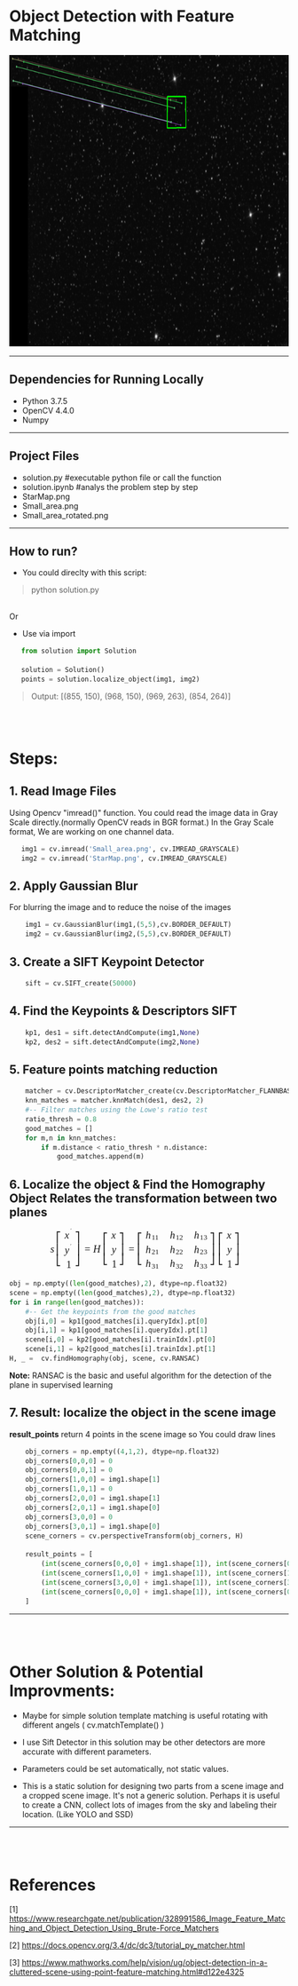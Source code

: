 # Object Detection with Feature Matching

<img src="result.png" width="875" height="525" />

---

## Dependencies for Running Locally

* Python 3.7.5 
* OpenCV 4.4.0 
* Numpy
  
---

## Project Files
* solution.py #executable python file or call the function
* solution.ipynb #analys the problem step by step
* StarMap.png
* Small_area.png
* Small_area_rotated.png

---

## How to run?

* You could direclty with this script:
 
> python solution.py

<br/>
Or
<br/>

* Use via import
 
 ```python
    from solution import Solution

    solution = Solution()
    points = solution.localize_object(img1, img2)
```


> Output: [(855, 150), (968, 150), (969, 263), (854, 264)]




<br/><br/>

# Steps:

## 1. Read Image Files 
Using Opencv "imread()" function. You could read the image data in Gray Scale directly.(normally OpenCV reads in BGR format.)
In the Gray Scale format, We are working on one channel data.

 ```python
    img1 = cv.imread('Small_area.png', cv.IMREAD_GRAYSCALE)
    img2 = cv.imread('StarMap.png', cv.IMREAD_GRAYSCALE)
```

## 2. Apply Gaussian Blur
For blurring the image and to reduce the noise of the images

```python
    img1 = cv.GaussianBlur(img1,(5,5),cv.BORDER_DEFAULT)
    img2 = cv.GaussianBlur(img2,(5,5),cv.BORDER_DEFAULT)
```

## 3. Create a SIFT Keypoint Detector

```python
    sift = cv.SIFT_create(50000)
```

## 4. Find the Keypoints & Descriptors SIFT

```python
    kp1, des1 = sift.detectAndCompute(img1,None)
    kp2, des2 = sift.detectAndCompute(img2,None)
```

## 5. Feature points matching reduction
```python
    matcher = cv.DescriptorMatcher_create(cv.DescriptorMatcher_FLANNBASED)
    knn_matches = matcher.knnMatch(des1, des2, 2)
    #-- Filter matches using the Lowe's ratio test
    ratio_thresh = 0.8
    good_matches = []
    for m,n in knn_matches:
        if m.distance < ratio_thresh * n.distance:
            good_matches.append(m)
```

## 6. Localize the object & Find the Homography Object Relates the transformation between two planes

<div class="MathJax_Display" style="text-align: center;"><span class="MathJax" id="MathJax-Element-1-Frame" tabindex="0" style="text-align: center;"><nobr><span class="math" id="MathJax-Span-1" style="width: 25.436em; display: inline-block;"><span style="display: inline-block; position: relative; width: 19.264em; height: 0px; font-size: 132%;"><span style="position: absolute; clip: rect(1.157em, 1018.94em, 5.486em, -1000em); top: -3.571em; left: 0em;"><span class="mrow" id="MathJax-Span-2"><span class="mi" id="MathJax-Span-3" style="font-family: MathJax_Math; font-style: italic;">s</span><span class="mrow" id="MathJax-Span-4" style="padding-left: 0.167em;"><span class="mo" id="MathJax-Span-5" style="vertical-align: 2.252em;"><span style="display: inline-block; position: relative; width: 0.667em; height: 0px;"><span style="position: absolute; font-family: MathJax_Size4; top: -2.85em; left: 0em;">⎡<span style="display: inline-block; width: 0px; height: 4.004em;"></span></span><span style="position: absolute; font-family: MathJax_Size4; top: -0.644em; left: 0em;">⎣<span style="display: inline-block; width: 0px; height: 4.004em;"></span></span><span style="font-family: MathJax_Size4; position: absolute; top: -1.701em; left: 0em;">⎢<span style="display: inline-block; width: 0px; height: 4.004em;"></span></span></span></span><span class="mtable" id="MathJax-Span-6" style="padding-right: 0.167em; padding-left: 0.167em;"><span style="display: inline-block; position: relative; width: 0.838em; height: 0px;"><span style="position: absolute; clip: rect(2.402em, 1000.84em, 6.53em, -1000em); top: -4.816em; left: 0em;"><span style="display: inline-block; position: relative; width: 0.838em; height: 0px;"><span style="position: absolute; clip: rect(2.942em, 1000.84em, 4.178em, -1000em); top: -5.357em; left: 50%; margin-left: -0.419em;"><span class="mtd" id="MathJax-Span-7"><span class="mrow" id="MathJax-Span-8"><span class="msubsup" id="MathJax-Span-9"><span style="display: inline-block; position: relative; width: 0.838em; height: 0px;"><span style="position: absolute; clip: rect(3.4em, 1000.52em, 4.178em, -1000em); top: -4.004em; left: 0em;"><span class="mi" id="MathJax-Span-10" style="font-family: MathJax_Math; font-style: italic;">x</span><span style="display: inline-block; width: 0px; height: 4.004em;"></span></span><span style="position: absolute; top: -4.367em; left: 0.572em;"><span class="texatom" id="MathJax-Span-11"><span class="mrow" id="MathJax-Span-12"><span class="msup" id="MathJax-Span-13"><span style="display: inline-block; position: relative; width: 0.191em; height: 0px;"><span style="position: absolute; clip: rect(3.842em, 1000em, 4.167em, -1000em); top: -4.004em; left: 0em;"><span class="mi" id="MathJax-Span-14" style="font-size: 70.7%;"></span><span style="display: inline-block; width: 0px; height: 4.004em;"></span></span><span style="position: absolute; top: -4.261em; left: 0em;"><span class="mo" id="MathJax-Span-15" style="font-size: 50%; font-family: MathJax_Main;">′</span><span style="display: inline-block; width: 0px; height: 4.004em;"></span></span></span></span></span></span><span style="display: inline-block; width: 0px; height: 4.004em;"></span></span></span></span></span></span><span style="display: inline-block; width: 0px; height: 4.004em;"></span></span><span style="position: absolute; clip: rect(2.942em, 1000.81em, 4.372em, -1000em); top: -3.857em; left: 50%; margin-left: -0.407em;"><span class="mtd" id="MathJax-Span-16"><span class="mrow" id="MathJax-Span-17"><span class="msubsup" id="MathJax-Span-18"><span style="display: inline-block; position: relative; width: 0.813em; height: 0px;"><span style="position: absolute; clip: rect(3.4em, 1000.5em, 4.372em, -1000em); top: -4.004em; left: 0em;"><span class="mi" id="MathJax-Span-19" style="font-family: MathJax_Math; font-style: italic;">y<span style="display: inline-block; overflow: hidden; height: 1px; width: 0.006em;"></span></span><span style="display: inline-block; width: 0px; height: 4.004em;"></span></span><span style="position: absolute; top: -4.367em; left: 0.548em;"><span class="texatom" id="MathJax-Span-20"><span class="mrow" id="MathJax-Span-21"><span class="msup" id="MathJax-Span-22"><span style="display: inline-block; position: relative; width: 0.191em; height: 0px;"><span style="position: absolute; clip: rect(3.842em, 1000em, 4.167em, -1000em); top: -4.004em; left: 0em;"><span class="mi" id="MathJax-Span-23" style="font-size: 70.7%;"></span><span style="display: inline-block; width: 0px; height: 4.004em;"></span></span><span style="position: absolute; top: -4.261em; left: 0em;"><span class="mo" id="MathJax-Span-24" style="font-size: 50%; font-family: MathJax_Main;">′</span><span style="display: inline-block; width: 0px; height: 4.004em;"></span></span></span></span></span></span><span style="display: inline-block; width: 0px; height: 4.004em;"></span></span></span></span></span></span><span style="display: inline-block; width: 0px; height: 4.004em;"></span></span><span style="position: absolute; clip: rect(3.176em, 1000.43em, 4.167em, -1000em); top: -2.452em; left: 50%; margin-left: -0.25em;"><span class="mtd" id="MathJax-Span-25"><span class="mrow" id="MathJax-Span-26"><span class="mn" id="MathJax-Span-27" style="font-family: MathJax_Main;">1</span></span></span><span style="display: inline-block; width: 0px; height: 4.004em;"></span></span></span><span style="display: inline-block; width: 0px; height: 4.816em;"></span></span></span></span><span class="mo" id="MathJax-Span-28" style="vertical-align: 2.252em;"><span style="display: inline-block; position: relative; width: 0.667em; height: 0px;"><span style="position: absolute; font-family: MathJax_Size4; top: -2.85em; left: 0em;">⎤<span style="display: inline-block; width: 0px; height: 4.004em;"></span></span><span style="position: absolute; font-family: MathJax_Size4; top: -0.644em; left: 0em;">⎦<span style="display: inline-block; width: 0px; height: 4.004em;"></span></span><span style="font-family: MathJax_Size4; position: absolute; top: -1.701em; left: 0em;">⎥<span style="display: inline-block; width: 0px; height: 4.004em;"></span></span></span></span></span><span class="mo" id="MathJax-Span-29" style="font-family: MathJax_Main; padding-left: 0.278em;">=</span><span class="mi" id="MathJax-Span-30" style="font-family: MathJax_Math; font-style: italic; padding-left: 0.278em;">H<span style="display: inline-block; overflow: hidden; height: 1px; width: 0.057em;"></span></span><span class="mrow" id="MathJax-Span-31" style="padding-left: 0.167em;"><span class="mo" id="MathJax-Span-32" style="vertical-align: 2.152em;"><span style="display: inline-block; position: relative; width: 0.667em; height: 0px;"><span style="position: absolute; font-family: MathJax_Size4; top: -2.85em; left: 0em;">⎡<span style="display: inline-block; width: 0px; height: 4.004em;"></span></span><span style="position: absolute; font-family: MathJax_Size4; top: -0.843em; left: 0em;">⎣<span style="display: inline-block; width: 0px; height: 4.004em;"></span></span><span style="font-family: MathJax_Size4; position: absolute; top: -1.801em; left: 0em;">⎢<span style="display: inline-block; width: 0px; height: 4.004em;"></span></span></span></span><span class="mtable" id="MathJax-Span-33" style="padding-right: 0.167em; padding-left: 0.167em;"><span style="display: inline-block; position: relative; width: 0.572em; height: 0px;"><span style="position: absolute; clip: rect(2.264em, 1000.52em, 5.836em, -1000em); top: -4.221em; left: 0em;"><span style="display: inline-block; position: relative; width: 0.572em; height: 0px;"><span style="position: absolute; clip: rect(3.4em, 1000.52em, 4.178em, -1000em); top: -5.357em; left: 50%; margin-left: -0.286em;"><span class="mtd" id="MathJax-Span-34"><span class="mrow" id="MathJax-Span-35"><span class="mi" id="MathJax-Span-36" style="font-family: MathJax_Math; font-style: italic;">x</span></span></span><span style="display: inline-block; width: 0px; height: 4.004em;"></span></span><span style="position: absolute; clip: rect(3.4em, 1000.5em, 4.372em, -1000em); top: -3.957em; left: 50%; margin-left: -0.248em;"><span class="mtd" id="MathJax-Span-37"><span class="mrow" id="MathJax-Span-38"><span class="mi" id="MathJax-Span-39" style="font-family: MathJax_Math; font-style: italic;">y<span style="display: inline-block; overflow: hidden; height: 1px; width: 0.006em;"></span></span></span></span><span style="display: inline-block; width: 0px; height: 4.004em;"></span></span><span style="position: absolute; clip: rect(3.176em, 1000.43em, 4.167em, -1000em); top: -2.552em; left: 50%; margin-left: -0.25em;"><span class="mtd" id="MathJax-Span-40"><span class="mrow" id="MathJax-Span-41"><span class="mn" id="MathJax-Span-42" style="font-family: MathJax_Main;">1</span></span></span><span style="display: inline-block; width: 0px; height: 4.004em;"></span></span></span><span style="display: inline-block; width: 0px; height: 4.221em;"></span></span></span></span><span class="mo" id="MathJax-Span-43" style="vertical-align: 2.152em;"><span style="display: inline-block; position: relative; width: 0.667em; height: 0px;"><span style="position: absolute; font-family: MathJax_Size4; top: -2.85em; left: 0em;">⎤<span style="display: inline-block; width: 0px; height: 4.004em;"></span></span><span style="position: absolute; font-family: MathJax_Size4; top: -0.843em; left: 0em;">⎦<span style="display: inline-block; width: 0px; height: 4.004em;"></span></span><span style="font-family: MathJax_Size4; position: absolute; top: -1.801em; left: 0em;">⎥<span style="display: inline-block; width: 0px; height: 4.004em;"></span></span></span></span></span><span class="mo" id="MathJax-Span-44" style="font-family: MathJax_Main; padding-left: 0.278em;">=</span><span class="mrow" id="MathJax-Span-45" style="padding-left: 0.278em;"><span class="mo" id="MathJax-Span-46" style="vertical-align: 2.15em;"><span style="display: inline-block; position: relative; width: 0.667em; height: 0px;"><span style="position: absolute; font-family: MathJax_Size4; top: -2.85em; left: 0em;">⎡<span style="display: inline-block; width: 0px; height: 4.004em;"></span></span><span style="position: absolute; font-family: MathJax_Size4; top: -0.848em; left: 0em;">⎣<span style="display: inline-block; width: 0px; height: 4.004em;"></span></span><span style="font-family: MathJax_Size4; position: absolute; top: -1.803em; left: 0em;">⎢<span style="display: inline-block; width: 0px; height: 4.004em;"></span></span></span></span><span class="mtable" id="MathJax-Span-47" style="padding-right: 0.167em; padding-left: 0.167em;"><span style="display: inline-block; position: relative; width: 6.074em; height: 0px;"><span style="position: absolute; clip: rect(2.447em, 1001.36em, 6.432em, -1000em); top: -4.654em; left: 0em;"><span style="display: inline-block; position: relative; width: 1.358em; height: 0px;"><span style="position: absolute; clip: rect(3.148em, 1001.36em, 4.317em, -1000em); top: -5.354em; left: 50%; margin-left: -0.679em;"><span class="mtd" id="MathJax-Span-48"><span class="mrow" id="MathJax-Span-49"><span class="msubsup" id="MathJax-Span-50"><span style="display: inline-block; position: relative; width: 1.358em; height: 0px;"><span style="position: absolute; clip: rect(3.148em, 1000.56em, 4.178em, -1000em); top: -4.004em; left: 0em;"><span class="mi" id="MathJax-Span-51" style="font-family: MathJax_Math; font-style: italic;">h</span><span style="display: inline-block; width: 0px; height: 4.004em;"></span></span><span style="position: absolute; top: -3.854em; left: 0.576em;"><span class="texatom" id="MathJax-Span-52"><span class="mrow" id="MathJax-Span-53"><span class="mn" id="MathJax-Span-54" style="font-size: 70.7%; font-family: MathJax_Main;">11</span></span></span><span style="display: inline-block; width: 0px; height: 4.004em;"></span></span></span></span></span></span><span style="display: inline-block; width: 0px; height: 4.004em;"></span></span><span style="position: absolute; clip: rect(3.148em, 1001.36em, 4.317em, -1000em); top: -3.954em; left: 50%; margin-left: -0.679em;"><span class="mtd" id="MathJax-Span-69"><span class="mrow" id="MathJax-Span-70"><span class="msubsup" id="MathJax-Span-71"><span style="display: inline-block; position: relative; width: 1.358em; height: 0px;"><span style="position: absolute; clip: rect(3.148em, 1000.56em, 4.178em, -1000em); top: -4.004em; left: 0em;"><span class="mi" id="MathJax-Span-72" style="font-family: MathJax_Math; font-style: italic;">h</span><span style="display: inline-block; width: 0px; height: 4.004em;"></span></span><span style="position: absolute; top: -3.854em; left: 0.576em;"><span class="texatom" id="MathJax-Span-73"><span class="mrow" id="MathJax-Span-74"><span class="mn" id="MathJax-Span-75" style="font-size: 70.7%; font-family: MathJax_Main;">21</span></span></span><span style="display: inline-block; width: 0px; height: 4.004em;"></span></span></span></span></span></span><span style="display: inline-block; width: 0px; height: 4.004em;"></span></span><span style="position: absolute; clip: rect(3.148em, 1001.36em, 4.332em, -1000em); top: -2.554em; left: 50%; margin-left: -0.679em;"><span class="mtd" id="MathJax-Span-90"><span class="mrow" id="MathJax-Span-91"><span class="msubsup" id="MathJax-Span-92"><span style="display: inline-block; position: relative; width: 1.358em; height: 0px;"><span style="position: absolute; clip: rect(3.148em, 1000.56em, 4.178em, -1000em); top: -4.004em; left: 0em;"><span class="mi" id="MathJax-Span-93" style="font-family: MathJax_Math; font-style: italic;">h</span><span style="display: inline-block; width: 0px; height: 4.004em;"></span></span><span style="position: absolute; top: -3.854em; left: 0.576em;"><span class="texatom" id="MathJax-Span-94"><span class="mrow" id="MathJax-Span-95"><span class="mn" id="MathJax-Span-96" style="font-size: 70.7%; font-family: MathJax_Main;">31</span></span></span><span style="display: inline-block; width: 0px; height: 4.004em;"></span></span></span></span></span></span><span style="display: inline-block; width: 0px; height: 4.004em;"></span></span></span><span style="display: inline-block; width: 0px; height: 4.654em;"></span></span><span style="position: absolute; clip: rect(2.447em, 1001.36em, 6.432em, -1000em); top: -4.654em; left: 2.358em;"><span style="display: inline-block; position: relative; width: 1.358em; height: 0px;"><span style="position: absolute; clip: rect(3.148em, 1001.36em, 4.317em, -1000em); top: -5.354em; left: 50%; margin-left: -0.679em;"><span class="mtd" id="MathJax-Span-55"><span class="mrow" id="MathJax-Span-56"><span class="msubsup" id="MathJax-Span-57"><span style="display: inline-block; position: relative; width: 1.358em; height: 0px;"><span style="position: absolute; clip: rect(3.148em, 1000.56em, 4.178em, -1000em); top: -4.004em; left: 0em;"><span class="mi" id="MathJax-Span-58" style="font-family: MathJax_Math; font-style: italic;">h</span><span style="display: inline-block; width: 0px; height: 4.004em;"></span></span><span style="position: absolute; top: -3.854em; left: 0.576em;"><span class="texatom" id="MathJax-Span-59"><span class="mrow" id="MathJax-Span-60"><span class="mn" id="MathJax-Span-61" style="font-size: 70.7%; font-family: MathJax_Main;">12</span></span></span><span style="display: inline-block; width: 0px; height: 4.004em;"></span></span></span></span></span></span><span style="display: inline-block; width: 0px; height: 4.004em;"></span></span><span style="position: absolute; clip: rect(3.148em, 1001.36em, 4.317em, -1000em); top: -3.954em; left: 50%; margin-left: -0.679em;"><span class="mtd" id="MathJax-Span-76"><span class="mrow" id="MathJax-Span-77"><span class="msubsup" id="MathJax-Span-78"><span style="display: inline-block; position: relative; width: 1.358em; height: 0px;"><span style="position: absolute; clip: rect(3.148em, 1000.56em, 4.178em, -1000em); top: -4.004em; left: 0em;"><span class="mi" id="MathJax-Span-79" style="font-family: MathJax_Math; font-style: italic;">h</span><span style="display: inline-block; width: 0px; height: 4.004em;"></span></span><span style="position: absolute; top: -3.854em; left: 0.576em;"><span class="texatom" id="MathJax-Span-80"><span class="mrow" id="MathJax-Span-81"><span class="mn" id="MathJax-Span-82" style="font-size: 70.7%; font-family: MathJax_Main;">22</span></span></span><span style="display: inline-block; width: 0px; height: 4.004em;"></span></span></span></span></span></span><span style="display: inline-block; width: 0px; height: 4.004em;"></span></span><span style="position: absolute; clip: rect(3.148em, 1001.36em, 4.332em, -1000em); top: -2.554em; left: 50%; margin-left: -0.679em;"><span class="mtd" id="MathJax-Span-97"><span class="mrow" id="MathJax-Span-98"><span class="msubsup" id="MathJax-Span-99"><span style="display: inline-block; position: relative; width: 1.358em; height: 0px;"><span style="position: absolute; clip: rect(3.148em, 1000.56em, 4.178em, -1000em); top: -4.004em; left: 0em;"><span class="mi" id="MathJax-Span-100" style="font-family: MathJax_Math; font-style: italic;">h</span><span style="display: inline-block; width: 0px; height: 4.004em;"></span></span><span style="position: absolute; top: -3.854em; left: 0.576em;"><span class="texatom" id="MathJax-Span-101"><span class="mrow" id="MathJax-Span-102"><span class="mn" id="MathJax-Span-103" style="font-size: 70.7%; font-family: MathJax_Main;">32</span></span></span><span style="display: inline-block; width: 0px; height: 4.004em;"></span></span></span></span></span></span><span style="display: inline-block; width: 0px; height: 4.004em;"></span></span></span><span style="display: inline-block; width: 0px; height: 4.654em;"></span></span><span style="position: absolute; clip: rect(2.447em, 1001.36em, 6.432em, -1000em); top: -4.654em; left: 4.716em;"><span style="display: inline-block; position: relative; width: 1.358em; height: 0px;"><span style="position: absolute; clip: rect(3.148em, 1001.36em, 4.332em, -1000em); top: -5.354em; left: 50%; margin-left: -0.679em;"><span class="mtd" id="MathJax-Span-62"><span class="mrow" id="MathJax-Span-63"><span class="msubsup" id="MathJax-Span-64"><span style="display: inline-block; position: relative; width: 1.358em; height: 0px;"><span style="position: absolute; clip: rect(3.148em, 1000.56em, 4.178em, -1000em); top: -4.004em; left: 0em;"><span class="mi" id="MathJax-Span-65" style="font-family: MathJax_Math; font-style: italic;">h</span><span style="display: inline-block; width: 0px; height: 4.004em;"></span></span><span style="position: absolute; top: -3.854em; left: 0.576em;"><span class="texatom" id="MathJax-Span-66"><span class="mrow" id="MathJax-Span-67"><span class="mn" id="MathJax-Span-68" style="font-size: 70.7%; font-family: MathJax_Main;">13</span></span></span><span style="display: inline-block; width: 0px; height: 4.004em;"></span></span></span></span></span></span><span style="display: inline-block; width: 0px; height: 4.004em;"></span></span><span style="position: absolute; clip: rect(3.148em, 1001.36em, 4.332em, -1000em); top: -3.954em; left: 50%; margin-left: -0.679em;"><span class="mtd" id="MathJax-Span-83"><span class="mrow" id="MathJax-Span-84"><span class="msubsup" id="MathJax-Span-85"><span style="display: inline-block; position: relative; width: 1.358em; height: 0px;"><span style="position: absolute; clip: rect(3.148em, 1000.56em, 4.178em, -1000em); top: -4.004em; left: 0em;"><span class="mi" id="MathJax-Span-86" style="font-family: MathJax_Math; font-style: italic;">h</span><span style="display: inline-block; width: 0px; height: 4.004em;"></span></span><span style="position: absolute; top: -3.854em; left: 0.576em;"><span class="texatom" id="MathJax-Span-87"><span class="mrow" id="MathJax-Span-88"><span class="mn" id="MathJax-Span-89" style="font-size: 70.7%; font-family: MathJax_Main;">23</span></span></span><span style="display: inline-block; width: 0px; height: 4.004em;"></span></span></span></span></span></span><span style="display: inline-block; width: 0px; height: 4.004em;"></span></span><span style="position: absolute; clip: rect(3.148em, 1001.36em, 4.332em, -1000em); top: -2.554em; left: 50%; margin-left: -0.679em;"><span class="mtd" id="MathJax-Span-104"><span class="mrow" id="MathJax-Span-105"><span class="msubsup" id="MathJax-Span-106"><span style="display: inline-block; position: relative; width: 1.358em; height: 0px;"><span style="position: absolute; clip: rect(3.148em, 1000.56em, 4.178em, -1000em); top: -4.004em; left: 0em;"><span class="mi" id="MathJax-Span-107" style="font-family: MathJax_Math; font-style: italic;">h</span><span style="display: inline-block; width: 0px; height: 4.004em;"></span></span><span style="position: absolute; top: -3.854em; left: 0.576em;"><span class="texatom" id="MathJax-Span-108"><span class="mrow" id="MathJax-Span-109"><span class="mn" id="MathJax-Span-110" style="font-size: 70.7%; font-family: MathJax_Main;">33</span></span></span><span style="display: inline-block; width: 0px; height: 4.004em;"></span></span></span></span></span></span><span style="display: inline-block; width: 0px; height: 4.004em;"></span></span></span><span style="display: inline-block; width: 0px; height: 4.654em;"></span></span></span></span><span class="mo" id="MathJax-Span-111" style="vertical-align: 2.15em;"><span style="display: inline-block; position: relative; width: 0.667em; height: 0px;"><span style="position: absolute; font-family: MathJax_Size4; top: -2.85em; left: 0em;">⎤<span style="display: inline-block; width: 0px; height: 4.004em;"></span></span><span style="position: absolute; font-family: MathJax_Size4; top: -0.848em; left: 0em;">⎦<span style="display: inline-block; width: 0px; height: 4.004em;"></span></span><span style="font-family: MathJax_Size4; position: absolute; top: -1.803em; left: 0em;">⎥<span style="display: inline-block; width: 0px; height: 4.004em;"></span></span></span></span></span><span class="mrow" id="MathJax-Span-112" style="padding-left: 0.167em;"><span class="mo" id="MathJax-Span-113" style="vertical-align: 2.152em;"><span style="display: inline-block; position: relative; width: 0.667em; height: 0px;"><span style="position: absolute; font-family: MathJax_Size4; top: -2.85em; left: 0em;">⎡<span style="display: inline-block; width: 0px; height: 4.004em;"></span></span><span style="position: absolute; font-family: MathJax_Size4; top: -0.843em; left: 0em;">⎣<span style="display: inline-block; width: 0px; height: 4.004em;"></span></span><span style="font-family: MathJax_Size4; position: absolute; top: -1.801em; left: 0em;">⎢<span style="display: inline-block; width: 0px; height: 4.004em;"></span></span></span></span><span class="mtable" id="MathJax-Span-114" style="padding-right: 0.167em; padding-left: 0.167em;"><span style="display: inline-block; position: relative; width: 0.572em; height: 0px;"><span style="position: absolute; clip: rect(2.264em, 1000.52em, 5.836em, -1000em); top: -4.221em; left: 0em;"><span style="display: inline-block; position: relative; width: 0.572em; height: 0px;"><span style="position: absolute; clip: rect(3.4em, 1000.52em, 4.178em, -1000em); top: -5.357em; left: 50%; margin-left: -0.286em;"><span class="mtd" id="MathJax-Span-115"><span class="mrow" id="MathJax-Span-116"><span class="mi" id="MathJax-Span-117" style="font-family: MathJax_Math; font-style: italic;">x</span></span></span><span style="display: inline-block; width: 0px; height: 4.004em;"></span></span><span style="position: absolute; clip: rect(3.4em, 1000.5em, 4.372em, -1000em); top: -3.957em; left: 50%; margin-left: -0.248em;"><span class="mtd" id="MathJax-Span-118"><span class="mrow" id="MathJax-Span-119"><span class="mi" id="MathJax-Span-120" style="font-family: MathJax_Math; font-style: italic;">y<span style="display: inline-block; overflow: hidden; height: 1px; width: 0.006em;"></span></span></span></span><span style="display: inline-block; width: 0px; height: 4.004em;"></span></span><span style="position: absolute; clip: rect(3.176em, 1000.43em, 4.167em, -1000em); top: -2.552em; left: 50%; margin-left: -0.25em;"><span class="mtd" id="MathJax-Span-121"><span class="mrow" id="MathJax-Span-122"><span class="mn" id="MathJax-Span-123" style="font-family: MathJax_Main;">1</span></span></span><span style="display: inline-block; width: 0px; height: 4.004em;"></span></span></span><span style="display: inline-block; width: 0px; height: 4.221em;"></span></span></span></span><span class="mo" id="MathJax-Span-124" style="vertical-align: 2.152em;"><span style="display: inline-block; position: relative; width: 0.667em; height: 0px;"><span style="position: absolute; font-family: MathJax_Size4; top: -2.85em; left: 0em;">⎤<span style="display: inline-block; width: 0px; height: 4.004em;"></span></span><span style="position: absolute; font-family: MathJax_Size4; top: -0.843em; left: 0em;">⎦<span style="display: inline-block; width: 0px; height: 4.004em;"></span></span><span style="font-family: MathJax_Size4; position: absolute; top: -1.801em; left: 0em;">⎥<span style="display: inline-block; width: 0px; height: 4.004em;"></span></span></span></span></span></span><span style="display: inline-block; width: 0px; height: 3.571em;"></span></span></span><span style="display: inline-block; overflow: hidden; vertical-align: -2.384em; border-left: 0px solid; width: 0px; height: 5.428em;"></span></span></nobr></span></div>



```python
obj = np.empty((len(good_matches),2), dtype=np.float32)
scene = np.empty((len(good_matches),2), dtype=np.float32)
for i in range(len(good_matches)):
    #-- Get the keypoints from the good matches
    obj[i,0] = kp1[good_matches[i].queryIdx].pt[0]
    obj[i,1] = kp1[good_matches[i].queryIdx].pt[1]
    scene[i,0] = kp2[good_matches[i].trainIdx].pt[0]
    scene[i,1] = kp2[good_matches[i].trainIdx].pt[1]
H, _ =  cv.findHomography(obj, scene, cv.RANSAC)
```

**Note:** RANSAC is the basic and useful algorithm for the detection of the plane in supervised learning



## 7. Result: localize the object in the scene image

 **result_points** return 4 points in the scene image so You could draw lines

```python
    obj_corners = np.empty((4,1,2), dtype=np.float32)
    obj_corners[0,0,0] = 0
    obj_corners[0,0,1] = 0
    obj_corners[1,0,0] = img1.shape[1]
    obj_corners[1,0,1] = 0
    obj_corners[2,0,0] = img1.shape[1]
    obj_corners[2,0,1] = img1.shape[0]
    obj_corners[3,0,0] = 0
    obj_corners[3,0,1] = img1.shape[0]
    scene_corners = cv.perspectiveTransform(obj_corners, H)

    result_points = [
        (int(scene_corners[0,0,0] + img1.shape[1]), int(scene_corners[0,0,1])),
        (int(scene_corners[1,0,0] + img1.shape[1]), int(scene_corners[1,0,1])),
        (int(scene_corners[3,0,0] + img1.shape[1]), int(scene_corners[3,0,1])),
        (int(scene_corners[0,0,0] + img1.shape[1]), int(scene_corners[0,0,1]))
    ]
```



---

<br/><br/>
# Other Solution & Potential Improvments:
* Maybe for simple solution template matching is useful rotating with different angels ( cv.matchTemplate() ) 
  
* I use Sift Detector in this solution may be other detectors are more accurate with different parameters.

* Parameters could be set automatically, not static values.

* This is a static solution for designing two parts from a scene image and a cropped scene image. It's not a generic solution. Perhaps it is useful to create a CNN, collect lots of images from the sky and labeling their location. (Like YOLO and SSD)


---

<br/><br/>
# References
[1] https://www.researchgate.net/publication/328991586_Image_Feature_Matching_and_Object_Detection_Using_Brute-Force_Matchers

[2] https://docs.opencv.org/3.4/dc/dc3/tutorial_py_matcher.html

[3] https://www.mathworks.com/help/vision/ug/object-detection-in-a-cluttered-scene-using-point-feature-matching.html#d122e4325